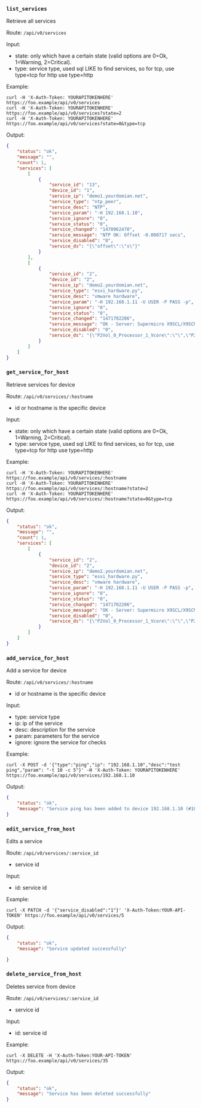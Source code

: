 ### `list_services`

Retrieve all services

Route: `/api/v0/services`

Input:

- state: only which have a certain state (valid options are 0=Ok, 1=Warning, 2=Critical).
- type: service type, used sql LIKE to find services, so for tcp, use type=tcp for http use type=http

Example:

```curl
curl -H 'X-Auth-Token: YOURAPITOKENHERE' https://foo.example/api/v0/services
curl -H 'X-Auth-Token: YOURAPITOKENHERE' https://foo.example/api/v0/services?state=2
curl -H 'X-Auth-Token: YOURAPITOKENHERE' https://foo.example/api/v0/services?state=0&type=tcp
```

Output:

```json
{
    "status": "ok",
    "message": "",
    "count": 1,
    "services": [
        [
            {
                "service_id": "13",
                "device_id": "1",
                "service_ip": "demo1.yourdomian.net",
                "service_type": "ntp_peer",
                "service_desc": "NTP",
                "service_param": "-H 192.168.1.10",
                "service_ignore": "0",
                "service_status": "0",
                "service_changed": "1470962470",
                "service_message": "NTP OK: Offset -0.000717 secs",
                "service_disabled": "0",
                "service_ds": "{\"offset\":\"s\"}"
            }
        ],
        [
            {
                "service_id": "2",
                "device_id": "2",
                "service_ip": "demo2.yourdomian.net",
                "service_type": "esxi_hardware.py",
                "service_desc": "vmware hardware",
                "service_param": "-H 192.168.1.11 -U USER -P PASS -p",
                "service_ignore": "0",
                "service_status": "0",
                "service_changed": "1471702206",
                "service_message": "OK - Server: Supermicro X9SCL/X9SCM s/n: 0123456789 System BIOS: 2.2 2015-02-20",
                "service_disabled": "0",
                "service_ds": "{\"P2Vol_0_Processor_1_Vcore\":\"\",\"P2Vol_1_System_Board_1_-12V\":\"\",\"P2Vol_2_System_Board_1_12V\":\"\",\"P2Vol_3_System_Board_1_3.3VCC\":\"\",\"P2Vol_4_System_Board_1_5VCC\":\"\",\"P2Vol_5_System_Board_1_AVCC\":\"\",\"P2Vol_6_System_Board_1_VBAT\":\"\",\"P2Vol_7_System_Board_1_"
            }
        ]
    ]
}
```

### `get_service_for_host`

Retrieve services for device

Route: `/api/v0/services/:hostname`

- id or hostname is the specific device

Input:

- state: only which have a certain state (valid options are 0=Ok, 1=Warning, 2=Critical).
- type: service type, used sql LIKE to find services, so for tcp, use
  type=tcp for http use type=http

Example:

```curl
curl -H 'X-Auth-Token: YOURAPITOKENHERE' https://foo.example/api/v0/services/:hostname
curl -H 'X-Auth-Token: YOURAPITOKENHERE' https://foo.example/api/v0/services/:hostname?state=2
curl -H 'X-Auth-Token: YOURAPITOKENHERE' https://foo.example/api/v0/services/:hostname?state=0&type=tcp
```

Output:

```json
{
    "status": "ok",
    "message": "",
    "count": 1,
    "services": [
        [
            {
                "service_id": "2",
                "device_id": "2",
                "service_ip": "demo2.yourdomian.net",
                "service_type": "esxi_hardware.py",
                "service_desc": "vmware hardware",
                "service_param": "-H 192.168.1.11 -U USER -P PASS -p",
                "service_ignore": "0",
                "service_status": "0",
                "service_changed": "1471702206",
                "service_message": "OK - Server: Supermicro X9SCL/X9SCM s/n: 0123456789 System BIOS: 2.2 2015-02-20",
                "service_disabled": "0",
                "service_ds": "{\"P2Vol_0_Processor_1_Vcore\":\"\",\"P2Vol_1_System_Board_1_-12V\":\"\",\"P2Vol_2_System_Board_1_12V\":\"\",\"P2Vol_3_System_Board_1_3.3VCC\":\"\",\"P2Vol_4_System_Board_1_5VCC\":\"\",\"P2Vol_5_System_Board_1_AVCC\":\"\",\"P2Vol_6_System_Board_1_VBAT\":\"\",\"P2Vol_7_System_Board_1_"
            }
        ]
    ]
}
```

### `add_service_for_host`

Add a service for device

Route: `/api/v0/services/:hostname`

- id or hostname is the specific device

Input:

- type: service type
- ip: ip of the service
- desc: description for the service
- param: parameters for the service
- ignore: ignore the service for checks

Example:

```curl
curl -X POST -d '{"type":"ping","ip": "192.168.1.10","desc":"test ping","param": "-t 10 -c 5"}' -H 'X-Auth-Token: YOURAPITOKENHERE' https://foo.example/api/v0/services/192.168.1.10
```

Output:

```json
{
    "status": "ok",
    "message": "Service ping has been added to device 192.168.1.10 (#10)"
}
```

### `edit_service_from_host`

Edits a service

Route: `/api/v0/services/:service_id`

- service id

Input:

- id: service id

Example:

```curl
curl -X PATCH -d '{"service_disabled":"1"}' 'X-Auth-Token:YOUR-API-TOKEN' https://foo.example/api/v0/services/5
```

Output:

```json
{
    "status": "ok",
    "message": "Service updated successfully"

}
```

### `delete_service_from_host`

Deletes service from device

Route: `/api/v0/services/:service_id`

- service id

Input:

- id: service id

Example:

```curl
curl -X DELETE -H 'X-Auth-Token:YOUR-API-TOKEN' https://foo.example/api/v0/services/35
```

Output:

```json
{
    "status": "ok",
    "message": "Service has been deleted successfully"
}
```
